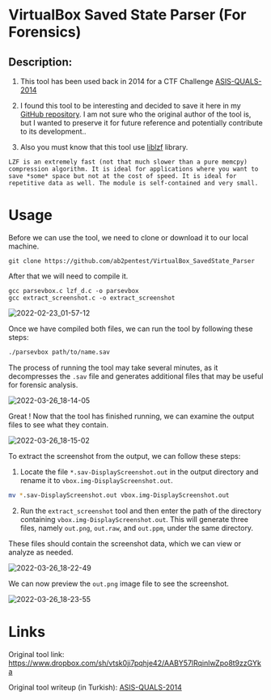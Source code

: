# VirtualBox Saved State Parser (For Forensics)

## Description:

1) This tool has been used back in 2014 for a CTF Challenge [ASIS-QUALS-2014](http://blog.rentjong.net/2014/05/asis-quals-2014-forensic-300.html)

2) I found this tool to be interesting and decided to save it here in my [GitHub repository](https://github.com/ab2pentest/VirtualBox_SavedState_Parser). I am not sure who the original author of the tool is, but I wanted to preserve it for future reference and potentially contribute to its development..

3) Also you must know that this tool use [liblzf](http://cvs.schmorp.de/liblzf/README) library.

```
LZF is an extremely fast (not that much slower than a pure memcpy)
compression algorithm. It is ideal for applications where you want to
save *some* space but not at the cost of speed. It is ideal for
repetitive data as well. The module is self-contained and very small.
```

# Usage

Before we can use the tool, we need to clone or download it to our local machine.

```
git clone https://github.com/ab2pentest/VirtualBox_SavedState_Parser
```

After that we will need to compile it.

```
gcc parsevbox.c lzf_d.c -o parsevbox
gcc extract_screenshot.c -o extract_screenshot
```

![2022-02-23_01-57-12](https://user-images.githubusercontent.com/84577967/160249355-6a41c043-2ad6-47e8-80d4-9a72fc799ca6.png)

Once we have compiled both files, we can run the tool by following these steps:

```bash
./parsevbox path/to/name.sav
```

The process of running the tool may take several minutes, as it decompresses the `.sav` file and generates additional files that may be useful for forensic analysis.

![2022-03-26_18-14-05](https://user-images.githubusercontent.com/84577967/160250250-768abb89-af80-4540-a1f7-707a174a627f.png)

Great ! Now that the tool has finished running, we can examine the output files to see what they contain.

![2022-03-26_18-15-02](https://user-images.githubusercontent.com/84577967/160250289-6ba2e355-ce88-464d-8a25-f333e86fded9.png)

To extract the screenshot from the output, we can follow these steps:

1) Locate the file `*.sav-DisplayScreenshot.out` in the output directory and rename it to `vbox.img-DisplayScreenshot.out`.

```bash
mv *.sav-DisplayScreenshot.out vbox.img-DisplayScreenshot.out
```

2) Run the `extract_screenshot` tool and then enter the path of the directory containing `vbox.img-DisplayScreenshot.out`. This will generate three files, namely `out.png`, `out.raw`, and `out.ppm`, under the same directory.

These files should contain the screenshot data, which we can view or analyze as needed.


![2022-03-26_18-22-49](https://user-images.githubusercontent.com/84577967/160250508-2995723e-c1da-4696-8537-0371ed5166f8.png)

We can now preview the `out.png` image file to see the screenshot.

![2022-03-26_18-23-55](https://user-images.githubusercontent.com/84577967/160250602-aa618e08-c257-47c2-b076-167dd5e3204b.png)

# Links

Original tool link: https://www.dropbox.com/sh/vtsk0ji7pqhje42/AABY57lRqinlwZpo8t9zzGYka

Original tool writeup (in Turkish): [ASIS-QUALS-2014](http://blog.rentjong.net/2014/05/asis-quals-2014-forensic-300.html)
